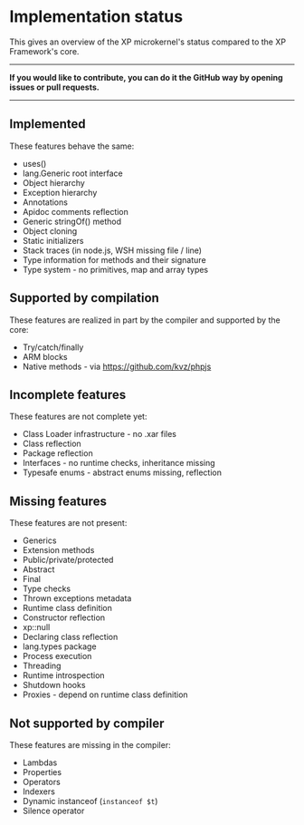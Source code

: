 Implementation status
=====================
This gives an overview of the XP microkernel's status compared to the
XP Framework's core.

* * *

**If you would like to contribute, you can do it the GitHub way by opening
issues or pull requests.**

* * *


Implemented
-----------
These features behave the same:

* uses()
* lang.Generic root interface
* Object hierarchy
* Exception hierarchy
* Annotations
* Apidoc comments reflection
* Generic stringOf() method
* Object cloning
* Static initializers
* Stack traces (in node.js, WSH missing file / line)
* Type information for methods and their signature
* Type system - no primitives, map and array types

Supported by compilation
------------------------
These features are realized in part by the compiler and supported by the core:

* Try/catch/finally
* ARM blocks
* Native methods - via https://github.com/kvz/phpjs

Incomplete features
-------------------
These features are not complete yet:

* Class Loader infrastructure - no .xar files
* Class reflection
* Package reflection
* Interfaces - no runtime checks, inheritance missing
* Typesafe enums - abstract enums missing, reflection

Missing features
----------------
These features are not present:

* Generics
* Extension methods
* Public/private/protected
* Abstract
* Final
* Type checks
* Thrown exceptions metadata
* Runtime class definition
* Constructor reflection
* xp::null
* Declaring class reflection
* lang.types package
* Process execution
* Threading
* Runtime introspection
* Shutdown hooks
* Proxies - depend on runtime class definition

Not supported by compiler
-------------------------
These features are missing in the compiler:

* Lambdas
* Properties
* Operators
* Indexers
* Dynamic instanceof (`instanceof $t`)
* Silence operator
